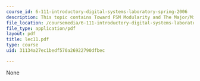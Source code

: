 ```yaml
---
course_id: 6-111-introductory-digital-systems-laboratory-spring-2006
description: This topic contains Toward FSM Modularity and The Major/Minor FSM Abstraction.
file_location: /coursemedia/6-111-introductory-digital-systems-laboratory-spring-2006/31134a27ec1bedf570a26922790dfbec_lec11.pdf
file_type: application/pdf
layout: pdf
title: lec11.pdf
type: course
uid: 31134a27ec1bedf570a26922790dfbec

---
```

None